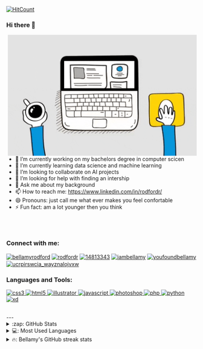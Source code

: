 [![HitCount](http://hits.dwyl.com/BellamyRodford/BellamyRodford.svg)](http://hits.dwyl.com/BellamyRodford/BellamyRodford)
### Hi there 👋
<img align="right" alt="GIF" src="https://github.com/BellamyRodford/BellamyRodford/blob/main/giphy%20(1).gif?raw=true" width="500" height="320" />

- 🔭 I’m currently working on my bachelors degree in computer scicen 
- 🌱 I’m currently learning data science and machine learning
- 👯 I’m looking to collaborate on AI projects
- 🤔 I’m looking for help with finding an intership 
- 💬 Ask me about my background
- 📫 How to reach me: https://www.linkedin.com/in/rodfordr/
- 😄 Pronouns: just call me what ever makes you feel confortable 
- ⚡ Fun fact: am a lot younger then you think

<br />
<br />



<h3 align="left">Connect with me:</h3>
<p align="left">
<a href="https://twitter.com/bellamyrodford" target="blank"><img align="center" src="https://cdn.jsdelivr.net/npm/simple-icons@3.0.1/icons/twitter.svg" alt="bellamyrodford" height="30" width="40" /></a>
<a href="https://linkedin.com/in/rodfordr" target="blank"><img align="center" src="https://cdn.jsdelivr.net/npm/simple-icons@3.0.1/icons/linkedin.svg" alt="rodfordr" height="30" width="40" /></a>
<a href="https://stackoverflow.com/users/14813343" target="blank"><img align="center" src="https://cdn.jsdelivr.net/npm/simple-icons@3.0.1/icons/stackoverflow.svg" alt="14813343" height="30" width="40" /></a>
<a href="https://kaggle.com/iambellamy" target="blank"><img align="center" src="https://cdn.jsdelivr.net/npm/simple-icons@3.0.1/icons/kaggle.svg" alt="iambellamy" height="30" width="40" /></a>
<a href="https://instagram.com/youfoundbellamy" target="blank"><img align="center" src="https://cdn.jsdelivr.net/npm/simple-icons@3.0.1/icons/instagram.svg" alt="youfoundbellamy" height="30" width="40" /></a>
<a href="https://www.youtube.com/c/ucrpirswcia_wayznalojvxw" target="blank"><img align="center" src="https://cdn.jsdelivr.net/npm/simple-icons@3.0.1/icons/youtube.svg" alt="ucrpirswcia_wayznalojvxw" height="30" width="40" /></a>
</p>

<h3 align="left">Languages and Tools:</h3>
<p align="left"> <a href="https://www.w3schools.com/css/" target="_blank"> <img src="https://devicons.github.io/devicon/devicon.git/icons/css3/css3-original-wordmark.svg" alt="css3" width="40" height="40"/> </a> <a href="https://www.w3.org/html/" target="_blank"> <img src="https://devicons.github.io/devicon/devicon.git/icons/html5/html5-original-wordmark.svg" alt="html5" width="40" height="40"/> </a> <a href="https://www.adobe.com/in/products/illustrator.html" target="_blank"> <img src="https://www.vectorlogo.zone/logos/adobe_illustrator/adobe_illustrator-icon.svg" alt="illustrator" width="40" height="40"/> </a> <a href="https://developer.mozilla.org/en-US/docs/Web/JavaScript" target="_blank"> <img src="https://devicons.github.io/devicon/devicon.git/icons/javascript/javascript-original.svg" alt="javascript" width="40" height="40"/> </a> <a href="https://www.photoshop.com/en" target="_blank"> <img src="https://devicons.github.io/devicon/devicon.git/icons/photoshop/photoshop-plain.svg" alt="photoshop" width="40" height="40"/> </a> <a href="https://www.php.net" target="_blank"> <img src="https://devicons.github.io/devicon/devicon.git/icons/php/php-original.svg" alt="php" width="40" height="40"/> </a> <a href="https://www.python.org" target="_blank"> <img src="https://devicons.github.io/devicon/devicon.git/icons/python/python-original.svg" alt="python" width="40" height="40"/> </a> <a href="https://www.adobe.com/products/xd.html" target="_blank"> <img src="https://cdn.worldvectorlogo.com/logos/adobe-xd.svg" alt="xd" width="40" height="40"/> </a> </p>


<br />
---


<details>
  <summary>:zap: GitHub Stats</summary>

  <img align="left" alt="Bellamy's GitHub Stats" src="https://github-readme-stats.bellamyrodford.vercel.app/api?username=bellamyrodford&show_icons=true&theme=tokyonight" />

</details>

<details>
  <summary>💻: Most Used Languages</summary>

<img  align="left" alt="Bellamy's GitHub Top Languages" src="https://github-readme-stats.bellamyrodford.vercel.app/api/top-langs/?username=bellamyrodford&&show_icons=true&title_color=ffffff&icon_color=bb2acf&text_color=daf7dc&bg_color=151515">

</details>

<details>
  <summary>🔥: Bellamy's GitHub streak stats</summary>

<img  align="left" alt="Bellamy's GitHub streak stats" src="https://github-readme-stats.bellamyrodford.vercel.app/?user=BellamyRodford">

</deails>
